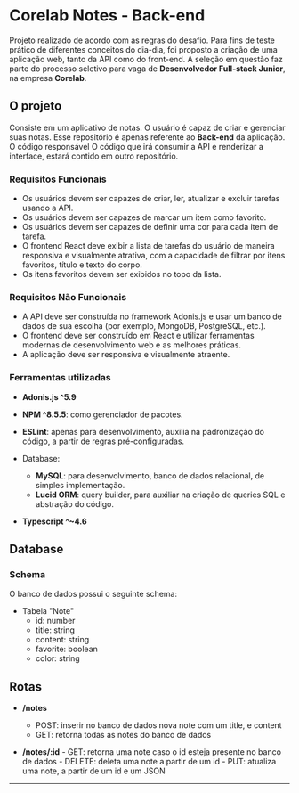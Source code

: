 # Corelab Notes - Back-end

Projeto realizado de acordo com as regras do desafio. Para fins de teste prático de diferentes conceitos do dia-dia, foi proposto a criação de uma aplicação web, tanto da API como do front-end. A seleção em questão faz parte do processo seletivo para vaga de <b>Desenvolvedor Full-stack Junior</b>, na empresa <b>Corelab</b>.

## O projeto

Consiste em um aplicativo de notas. O usuário é capaz de criar e gerenciar suas notas. 
Esse repositório é apenas referente ao <b>Back-end</b> da aplicação. O código responsável O código que irá consumir a API e renderizar a interface, estará contido em outro repositório.

### Requisitos Funcionais

- Os usuários devem ser capazes de criar, ler, atualizar e excluir tarefas usando a API.
- Os usuários devem ser capazes de marcar um item como favorito.
- Os usuários devem ser capazes de definir uma cor para cada item de tarefa.
- O frontend React deve exibir a lista de tarefas do usuário de maneira responsiva e visualmente atrativa, com a capacidade de filtrar por itens favoritos, título e texto do corpo.
- Os itens favoritos devem ser exibidos no topo da lista.

### Requisitos Não Funcionais

- A API deve ser construída no framework Adonis.js e usar um banco de dados de sua escolha (por exemplo, MongoDB, PostgreSQL, etc.).
- O frontend deve ser construído em React e utilizar ferramentas modernas de desenvolvimento web e as melhores práticas.
- A aplicação deve ser responsiva e visualmente atraente.

### Ferramentas utilizadas

- <b>Adonis.js ^5.9</b> 

- <b>NPM ^8.5.5</b>: como gerenciador de pacotes.

- <b>ESLint</b>: apenas para desenvolvimento, auxilia na padronização do código, a partir de regras pré-configuradas.

- Database:
    - <b>MySQL</b>: para desenvolvimento, banco de dados relacional, de simples implementação.
    - <b>Lucid ORM</b>: query builder, para auxiliar na criação de queries SQL e abstração do código.

- <b>Typescript ^~4.6</b> 

## Database

### Schema

O banco de dados possui o seguinte schema:
- Tabela "Note"
    - id: number
    - title: string
    - content: string
    - favorite: boolean
    - color: string

## Rotas 

- <b>/notes</b>
    - POST: inserir no banco de dados nova note com um title, e content 
    - GET: retorna todas as notes do banco de dados
    
- <b>/notes/:id</b>
        - GET: retorna uma note caso o id esteja presente no banco de dados
        - DELETE: deleta uma note a partir de um id
        - PUT: atualiza uma note, a partir de um id e um JSON

----
